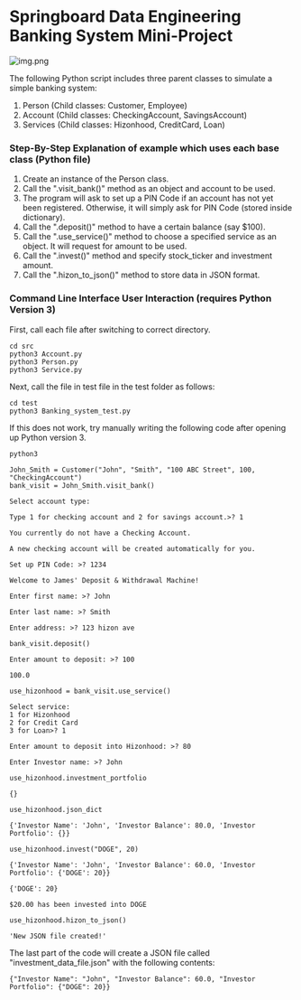 # Springboard Data Engineering Banking System Mini-Project

![img.png](https://www.bcsconsulting.com/wp-content/uploads/2018/12/bank-system-tile.png)


The following Python script includes three parent classes to simulate a simple banking system:
1. Person (Child classes: Customer, Employee)
2. Account (Child classes: CheckingAccount, SavingsAccount)
3. Services (Child classes: Hizonhood, CreditCard, Loan)

### Step-By-Step Explanation of example which uses each base class (Python file)

1) Create an instance of the Person class.
2) Call the ".visit_bank()" method as an object and account to be used.
3) The program will ask to set up a PIN Code if an account has not yet been registered. Otherwise, it will simply ask for PIN Code (stored inside dictionary).
4) Call the ".deposit()" method to have a certain balance (say $100).
5) Call the ".use_service()" method to choose a specified service as an object. It will request for amount to be used.
6) Call the ".invest()" method and specify stock_ticker and investment amount.
7) Call the ".hizon_to_json()" method to store data in JSON format.

### Command Line Interface User Interaction (requires Python Version 3)

First, call each file after switching to correct directory.

```
cd src
python3 Account.py
python3 Person.py
python3 Service.py
```

Next, call the file in test file in the test folder as follows:

```
cd test
python3 Banking_system_test.py
```

If this does not work, try manually writing the following code after opening up Python version 3.

```
python3
```

```
John_Smith = Customer("John", "Smith", "100 ABC Street", 100, "CheckingAccount")
bank_visit = John_Smith.visit_bank()

Select account type:

Type 1 for checking account and 2 for savings account.>? 1

You currently do not have a Checking Account.

A new checking account will be created automatically for you.

Set up PIN Code: >? 1234

Welcome to James' Deposit & Withdrawal Machine!

Enter first name: >? John

Enter last name: >? Smith

Enter address: >? 123 hizon ave

bank_visit.deposit()

Enter amount to deposit: >? 100

100.0

use_hizonhood = bank_visit.use_service()

Select service:
1 for Hizonhood
2 for Credit Card
3 for Loan>? 1

Enter amount to deposit into Hizonhood: >? 80

Enter Investor name: >? John

use_hizonhood.investment_portfolio

{}

use_hizonhood.json_dict

{'Investor Name': 'John', 'Investor Balance': 80.0, 'Investor Portfolio': {}}

use_hizonhood.invest("DOGE", 20)

{'Investor Name': 'John', 'Investor Balance': 60.0, 'Investor Portfolio': {'DOGE': 20}}

{'DOGE': 20}

$20.00 has been invested into DOGE

use_hizonhood.hizon_to_json()

'New JSON file created!'
```

The last part of the code will create a JSON file called "investment_data_file.json" with the following contents:

```
{"Investor Name": "John", "Investor Balance": 60.0, "Investor Portfolio": {"DOGE": 20}}
```

